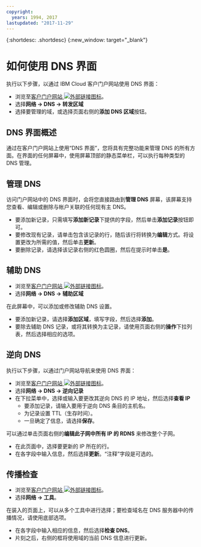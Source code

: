 ```yaml
---
copyright:
  years: 1994, 2017
lastupdated: "2017-11-29"
---
```


{:shortdesc: .shortdesc}
{:new_window: target="_blank"}

# 如何使用 DNS 界面

执行以下步骤，以通过 IBM Cloud 客户门户网站使用 DNS 界面：

* 浏览至[客户门户网站 ![外部链接图标](../../icons/launch-glyph.svg "外部链接图标")](https://control.softlayer.com/)。
* 选择**网络 -> DNS -> 转发区域**
* 选择要管理的域，或选择页面右侧的**添加 DNS 区域**按钮。

## DNS 界面概述
通过在客户门户网站上使用“DNS 界面”，您将具有完整功能来管理 DNS 的所有方面。在界面的任何屏幕中，使用屏幕顶部的静态菜单栏，可以执行每种类型的 DNS 管理。

## 管理 DNS
访问门户网站中的 DNS 界面时，会将您直接路由到**管理 DNS** 屏幕，该屏幕支持您查看、编辑或删除与帐户关联的任何现有主 DNS。

* 要添加新记录，只需填写**添加新记录**下提供的字段，然后单击**添加记录**按钮即可。
* 要修改现有记录，请单击包含该记录的行，随后该行将转换为**编辑**方式。将设置更改为所需的值，然后单击**更新**。
* 要删除记录，请选择该记录右侧的红色圆圈，然后在提示时单击**是**。

## 辅助 DNS

* 浏览至[客户门户网站 ![外部链接图标](../../icons/launch-glyph.svg "外部链接图标")](https://control.softlayer.com/)。
* 选择**网络 -> DNS -> 辅助区域**

在此屏幕中，可以添加或修改辅助 DNS 设置。

* 要添加新记录，请选择**添加区域**，填写字段，然后选择**添加**。
* 要除去辅助 DNS 记录，或将其转换为主记录，请使用页面右侧的**操作**下拉列表，然后选择相应的选项。

## 逆向 DNS

执行以下步骤，以通过门户网站导航来使用 DNS 界面：

* 浏览至[客户门户网站 ![外部链接图标](../../icons/launch-glyph.svg "外部链接图标")](https://control.softlayer.com/)。
* 选择**网络 -> DNS -> 逆向记录**
* 在下拉菜单中，选择或输入要更改其逆向 DNS 的 IP 地址，然后选择**查看 IP**
  * 要添加记录，请输入要用于逆向 DNS 条目的主机名。
  * 为记录设置 TTL（生存时间）。
  * 一旦确定了信息，请选择**保存**。

可以通过单击页面右侧的**编辑此子网中所有 IP 的 RDNS** 来修改整个子网。

* 在此页面中，选择要更新的 IP 所在的行。
* 在各字段中输入信息，然后选择**更新**。“注释”字段是可选的。

## 传播检查

* 浏览至[客户门户网站 ![外部链接图标](../../icons/launch-glyph.svg "外部链接图标")](https://control.softlayer.com/)。
* 选择**网络 -> 工具**。

在装入的页面上，可以从多个工具中进行选择；要检查域名在 DNS 服务器中的传播情况，请使用底部选项。

* 在各字段中输入相应的信息，然后选择**检查 DNS**。
* 片刻之后，右侧的框将使用域的当前 DNS 信息进行更新。
